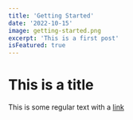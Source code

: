 ```yaml
---
title: 'Getting Started'
date: '2022-10-15'
image: getting-started.png
excerpt: 'This is a first post'
isFeatured: true
---
```


# This is a title

This is some regular text with a [link](https://google.com)